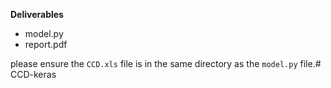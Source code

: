 **Deliverables**
- model.py
- report.pdf

please ensure the `CCD.xls` file is in the same directory as the `model.py` file.# CCD-keras
